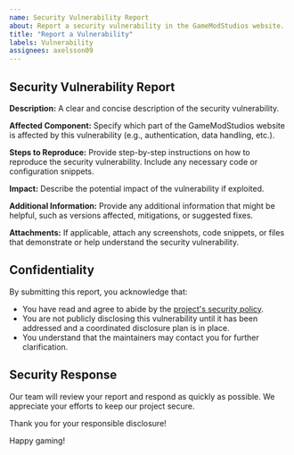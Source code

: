 ```yaml
---
name: Security Vulnerability Report
about: Report a security vulnerability in the GameModStudios website.
title: "Report a Vulnerability"
labels: Vulnerability
assignees: axelsson09
---
```


## Security Vulnerability Report

**Description:**
A clear and concise description of the security vulnerability.

**Affected Component:**
Specify which part of the GameModStudios website is affected by this vulnerability (e.g., authentication, data handling, etc.).

**Steps to Reproduce:**
Provide step-by-step instructions on how to reproduce the security vulnerability. Include any necessary code or configuration snippets.

**Impact:**
Describe the potential impact of the vulnerability if exploited.

**Additional Information:**
Provide any additional information that might be helpful, such as versions affected, mitigations, or suggested fixes.

**Attachments:**
If applicable, attach any screenshots, code snippets, or files that demonstrate or help understand the security vulnerability.

## Confidentiality

By submitting this report, you acknowledge that:

- You have read and agree to abide by the [project's security policy](../SECURITY.md).
- You are not publicly disclosing this vulnerability until it has been addressed and a coordinated disclosure plan is in place.
- You understand that the maintainers may contact you for further clarification.

## Security Response

Our team will review your report and respond as quickly as possible. We appreciate your efforts to keep our project secure.

Thank you for your responsible disclosure!

Happy gaming!
